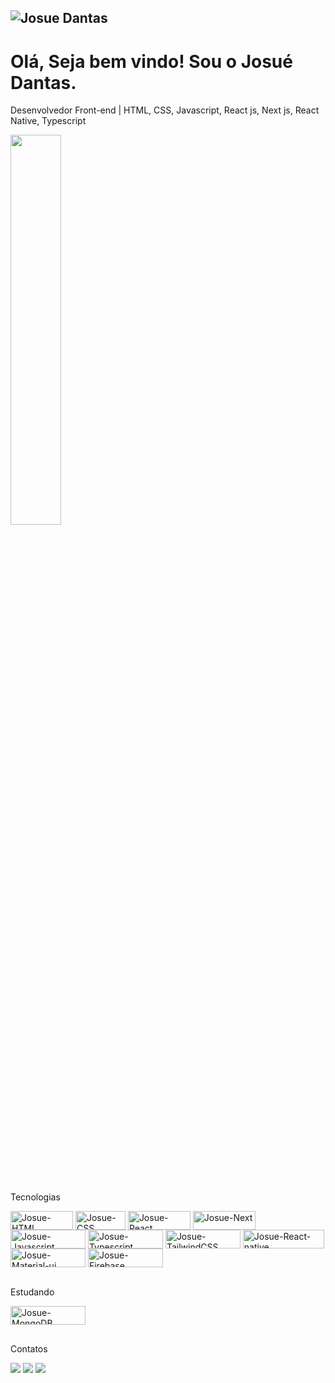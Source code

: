 ## <img  src="https://komarev.com/ghpvc/?username=josuedantas7" alt="Josue Dantas" />

# Olá, Seja bem vindo! Sou o Josué Dantas.
<p>Desenvolvedor Front-end | HTML, CSS, Javascript, React js, Next js, React Native, Typescript</p>
<div style="margin-bottom:100px">
  <img width=40% align="center" src="https://github-readme-stats.vercel.app/api/top-langs/?username=josuedantas7&show_icons=true&theme=radical&layout=compact" />
</div>

<div style="display: inline_block"><br>
  <p>Tecnologias</p>
  <img align="center" alt="Josue-HTML" height="30" width="100" src="https://img.shields.io/badge/HTML5-E34F26?style=for-the-badge&logo=html5&logoColor=white">
  <img align="center" alt="Josue-CSS" height="30" width="80" src="https://img.shields.io/badge/CSS3-1572B6?style=for-the-badge&logo=css3&logoColor=white">
  <img align="center" alt="Josue-React" height="30" width="100" src="https://img.shields.io/badge/React-20232A?style=for-the-badge&logo=react&logoColor=61DAFB">
  <img align="center" alt="Josue-Next" height="30" width="100" src="https://img.shields.io/badge/NEXT-black?style=flat-square&logo=next.js&logoColor=white">
  <img align="center" alt="Josue-Javascript" height="30" width="120" src="https://img.shields.io/badge/JavaScript-F7DF1E?style=for-the-badge&logo=javascript&logoColor=black">
  <img align="center" height="30" width="120"  alt="Josue-Typescript" src="https://img.shields.io/badge/TypeScript-007ACC?style=for-the-badge&logo=typescript&logoColor=white"/>
  <img align="center" alt="Josue-TailwindCSS" height="30" width="120" src="https://img.shields.io/badge/TailwindCSS-%2338B2AC.svg?style=flat-square&logo=tailwind-css&logoColor=white"/>
  <img align="center" alt="Josue-React-native" height="30" width="130" src="https://img.shields.io/badge/React_Native-20232A?style=for-the-badge&logo=react&logoColor=61DAFB">
  <img align="center" height="30" width="120" alt="Josue-Material-ui" src="https://img.shields.io/badge/MATERIAL%20UI-000000?style=for-the-badge&logo=mui&logoColor=white"/>
  <img align="center" height="30" width="120"  alt="Josue-Firebase" src="https://img.shields.io/badge/Firebase-039BE5?style=for-the-badge&logo=Firebase&logoColor=white"/>
</div>

<div style="display: inline_block"><br>
  <p>Estudando</p>
  <img align="center" height="30" width="120"  alt="Josue-MongoDB"  alt="node" src="https://img.shields.io/badge/MongoDB-4EA94B?style=for-the-badge&logo=mongodb&logoColor=white"/>
</div>
  
  ##
 
<div>
  <p>Contatos</p>
  <a href="https://instagram.com/josue_dnts" target="_blank"><img src="https://img.shields.io/badge/-Instagram-%23E4405F?style=for-the-badge&logo=instagram&logoColor=white" target="_blank"></a>
  <a href = "mailto:josuedantasluna@gmail.com"><img src="https://img.shields.io/badge/-Gmail-%23333?style=for-the-badge&logo=gmail&logoColor=white" target="_blank"></a>
  <a href="https://www.linkedin.com/in/josué-dantas-9a044b275/" target="_blank"><img src="https://img.shields.io/badge/-LinkedIn-%230077B5?style=for-the-badge&logo=linkedin&logoColor=white" target="_blank"></a>
</div>
